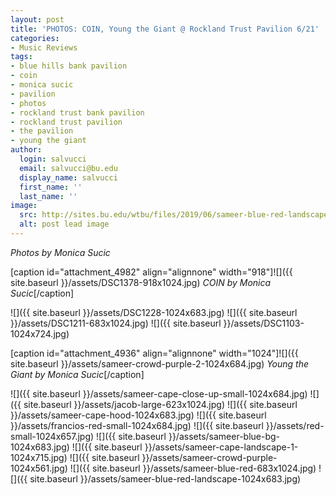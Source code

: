 ```yaml
---
layout: post
title: 'PHOTOS: COIN, Young the Giant @ Rockland Trust Pavilion 6/21'
categories:
- Music Reviews
tags:
- blue hills bank pavilion
- coin
- monica sucic
- pavilion
- photos
- rockland trust bank pavilion
- rockland trust pavilion
- the pavilion
- young the giant
author:
  login: salvucci
  email: salvucci@bu.edu
  display_name: salvucci
  first_name: ''
  last_name: ''
image:
  src: http://sites.bu.edu/wtbu/files/2019/06/sameer-blue-red-landscape.jpg
  alt: post lead image
---
```


_Photos by Monica Sucic_

\[caption id="attachment\_4982" align="alignnone" width="918"\]![]({{ site.baseurl }}/assets/DSC1378-918x1024.jpg) _COIN by Monica Sucic_\[/caption\]

![]({{ site.baseurl }}/assets/DSC1228-1024x683.jpg) ![]({{ site.baseurl }}/assets/DSC1211-683x1024.jpg) ![]({{ site.baseurl }}/assets/DSC1103-1024x724.jpg)

\[caption id="attachment\_4936" align="alignnone" width="1024"\]![]({{ site.baseurl }}/assets/sameer-crowd-purple-2-1024x684.jpg) _Young the Giant by Monica Sucic_\[/caption\]

![]({{ site.baseurl }}/assets/sameer-cape-close-up-small-1024x684.jpg) ![]({{ site.baseurl }}/assets/jacob-large-623x1024.jpg) ![]({{ site.baseurl }}/assets/sameer-cape-hood-1024x683.jpg) ![]({{ site.baseurl }}/assets/francios-red-small-1024x684.jpg) ![]({{ site.baseurl }}/assets/red-small-1024x657.jpg) ![]({{ site.baseurl }}/assets/sameer-blue-bg-1024x683.jpg) ![]({{ site.baseurl }}/assets/sameer-cape-landscape-1-1024x715.jpg) ![]({{ site.baseurl }}/assets/sameer-crowd-purple-1024x561.jpg) ![]({{ site.baseurl }}/assets/sameer-blue-red-683x1024.jpg) ![]({{ site.baseurl }}/assets/sameer-blue-red-landscape-1024x683.jpg)